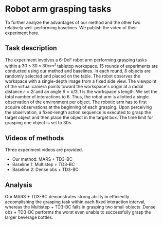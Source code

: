 # Robot arm grasping tasks
To further analyze the advantages of our method and the other two relatively well-performing baselines. We publish the video of their experiment here.
## Task description
The experiment involves a 6-DoF robot arm performing grasping tasks within a $30\times30\times30cm^3$ tabletop workspace. $15$ rounds of experiments are conducted using our method and baselines. In each round, $6$ objects are randomly selected and placed on the table. The robot observes the workspace with a single-depth image from a fixed side view. The viewpoint of the virtual camera points toward the workspace's origin at a radial distance $r=2l$ and an angle $\theta=\pi/3$, $l$ is the workspace's length. We set the total number of interactions to 6. Thus, the robot arm is allotted a single observation of the environment per object. The robotic arm has to first acquire observations at the beginning of each grasping. Upon perceiving the observation, a fixed-length action sequence is executed to grasp the target object and then place the object in the target box. The time limit for grasping one object is set to $30s$. 
## Videos of methods
Three experiment videos are provided.
- Our method: MARS + TD3-BC
- Baseline 1: Multistep + TD3-BC
- Baseline 2: Dense obs + TD3-BC
## Analysis
Our MARS + TD3-BC demonstrates strong ability in efficiently accomplishing the grasping task within each fixed interaction interval, whereas the Multistep + TD3-BC falls in grasping two small objects. Dense obs + TD3-BC performs the worst even unable to successfully grasp the larger beverage bottles.
